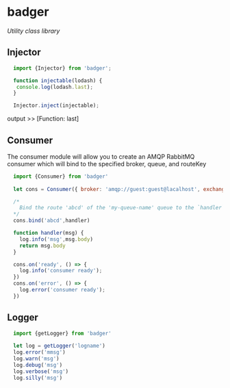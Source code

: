 # badger

_Utility class library_

## Injector

````javascript
  import {Injector} from 'badger';

  function injectable(lodash) {
   console.log(lodash.last);
  }

  Injector.inject(injectable);
````
output >> [Function: last]

## Consumer

The consumer module will allow you to create an AMQP RabbitMQ consumer which will bind to the specified broker, queue, and routeKey

````javascript
  import {Consumer} from 'badger'
  
  let cons = Consumer({ broker: 'amqp://guest:guest@lacalhost', exchange: 'topic://my-topic-exchange', name: 'my-queue-name'})

  /* 
    Bind the route 'abcd' of the 'my-queue-name' queue to the `handler` function
  */
  cons.bind('abcd',handler)

  function handler(msg) {
    log.info('msg',msg.body)
    return msg.body
  }

  cons.on('ready', () => {
    log.info('consumer ready');
  })
  cons.on('error', () => {
    log.error('consumer ready');
  })
````

## Logger

````javascript
  import {getLogger} from 'badger'
  
  let log = getLogger('logname')
  log.error('mmsg')
  log.warn('msg')
  log.debug('msg')
  log.verbose('msg')
  log.silly('msg')
````
